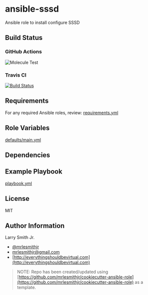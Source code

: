 # ansible-sssd

Ansible role to install configure SSSD

## Build Status

### GitHub Actions

![Molecule Test](https://github.com/mrlesmithjr/ansible-sssd/workflows/Molecule%20Test/badge.svg)

### Travis CI

[![Build Status](https://travis-ci.org/mrlesmithjr/ansible-sssd.svg?branch=master)](https://travis-ci.org/mrlesmithjr/ansible-sssd)

## Requirements

For any required Ansible roles, review:
[requirements.yml](requirements.yml)

## Role Variables

[defaults/main.yml](defaults/main.yml)

## Dependencies

## Example Playbook

[playbook.yml](playbook.yml)

## License

MIT

## Author Information

Larry Smith Jr.

- [@mrlesmithjr](https://twitter.com/mrlesmithjr)
- [mrlesmithjr@gmail.com](mailto:mrlesmithjr@gmail.com)
- [http://everythingshouldbevirtual.com](http://everythingshouldbevirtual.com)

> NOTE: Repo has been created/updated using [https://github.com/mrlesmithjr/cookiecutter-ansible-role](https://github.com/mrlesmithjr/cookiecutter-ansible-role) as a template.
